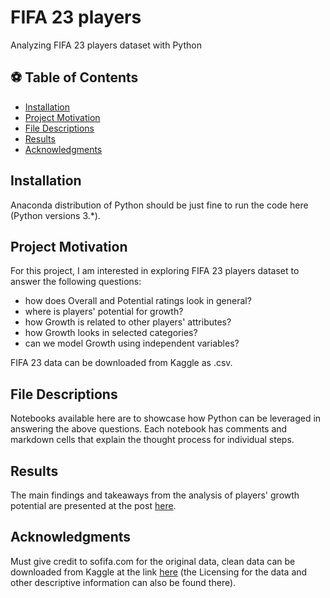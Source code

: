 # FIFA 23 players

Analyzing FIFA 23 players dataset with Python


## ⚽ Table of Contents

- [Installation](#installation)
- [Project Motivation](#project-motivation)
- [File Descriptions](#file-descriptions)
- [Results](#results)
- [Acknowledgments](#acknowledgments)


## Installation
Anaconda distribution of Python should be just fine to run the code here (Python versions 3.*).

## Project Motivation
For this project, I am interested in exploring FIFA 23 players dataset to answer the following questions:
- how does Overall and Potential ratings look in general?
- where is players' potential for growth?
- how Growth is related to other players' attributes?
- how Growth looks in selected categories?
- can we model Growth using independent variables?
 
FIFA 23 data can be downloaded from Kaggle as .csv.

## File Descriptions
Notebooks available here are to showcase how Python can be leveraged in answering the above questions. 
Each notebook has comments and markdown cells that explain the thought process for individual steps.

## Results
The main findings and takeaways from the analysis of players' growth potential are presented at the post [here](https://medium.com/@adegajew/99cc988a1077).

## Acknowledgments
Must give credit to sofifa.com for the original data, clean data can be downloaded from Kaggle at the link [here](https://www.kaggle.com/datasets/cashncarry/fifa-23-complete-player-dataset?select=players_fifa23.csv) (the Licensing for the data and other descriptive information can also be found there). 
